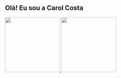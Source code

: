 ## Olá! Eu sou a Carol Costa
<div>
  <a href="https://github.com/carolpcosta">
    <img height="180em" src="https://github-readme-stats.vercel.app/api?username=carolpcosta&show_icons=true&theme=dracula&include_all_commits=true&count_private=true"/>
    <img height="180em" src="https://github-readme-stats.vercel.app/api/top-langs/?username=carolpcosta&layout=compact&langs_count=10&theme=dracula"/>
</div>
